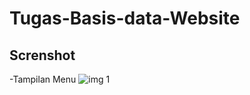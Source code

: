 # Tugas-Basis-data-Website

## Screnshot
-Tampilan Menu
![img 1](https://github.com/Ghalihx/Tugas-Basis-data-Website/blob/main/tampilan-home.png?raw=true)
